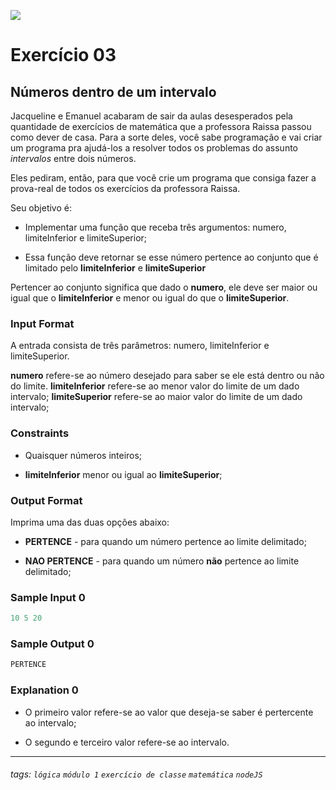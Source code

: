 ![](https://i.imgur.com/xG74tOh.png)

# Exercício 03

## Números dentro de um intervalo

Jacqueline e Emanuel acabaram de sair da aulas desesperados pela quantidade de exercícios de matemática que a professora Raissa passou como dever de casa. Para a sorte deles, você sabe programação e vai criar um programa pra ajudá-los a resolver todos os problemas do assunto *intervalos* entre dois números.

Eles pediram, então, para que você crie um programa que consiga fazer a prova-real de todos os exercícios da professora Raissa.

Seu objetivo é:

- Implementar uma função que receba três argumentos: numero, limiteInferior e limiteSuperior;

- Essa função deve retornar se esse número pertence ao conjunto que é limitado pelo **limiteInferior** e **limiteSuperior**

Pertencer ao conjunto significa que dado o **numero**, ele deve ser maior ou igual que o **limiteInferior** e menor ou igual do que o **limiteSuperior**.

### Input Format

A entrada consista de três parâmetros: numero, limiteInferior e limiteSuperior.

**numero** refere-se ao número desejado para saber se ele está dentro ou não do limite. **limiteInferior** refere-se ao menor valor do limite de um dado intervalo; **limiteSuperior** refere-se ao maior valor do limite de um dado intervalo;

### Constraints

- Quaisquer números inteiros;

- **limiteInferior** menor ou igual ao **limiteSuperior**;

### Output Format

Imprima uma das duas opções abaixo:

- **PERTENCE** - para quando um número pertence ao limite delimitado;

- **NAO PERTENCE** - para quando um número **não** pertence ao limite delimitado;

### Sample Input 0

```javascript
10 5 20
```

### Sample Output 0

```javascript
PERTENCE
```

### Explanation 0

- O primeiro valor refere-se ao valor que deseja-se saber é pertercente ao intervalo;

- O segundo e terceiro valor refere-se ao intervalo.

---

###### tags: `lógica` `módulo 1` `exercício de classe` `matemática` `nodeJS`
